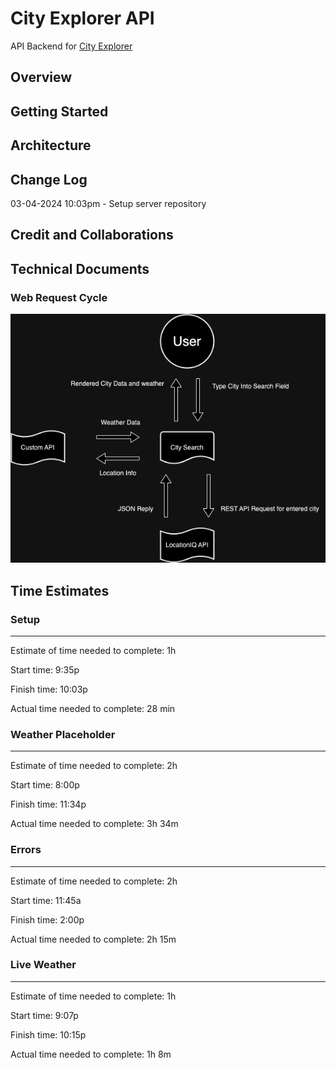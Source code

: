 # City Explorer API

API Backend for [City Explorer](https://github.com/tehbillis/city-explorer)

## Overview
<!-- Provide a high level overview of what this application is and why you are building it, beyond the fact that it's an assignment for this class. (i.e. What's your problem domain?) -->

## Getting Started
<!-- What are the steps that a user must take in order to build this app on their own machine and get it running? -->

## Architecture
<!-- Provide a detailed description of the application design. What technologies (languages, libraries, etc) you're using, and any other relevant design information. -->

## Change Log
<!-- Use this area to document the iterative changes made to your application as each feature is successfully implemented. Use time stamps. Here's an example:

01-01-2001 4:59pm - Application now has a fully-functional express server, with a GET route for the location resource. -->

03-04-2024 10:03pm - Setup server repository

## Credit and Collaborations
<!-- Give credit (and a link) to other people or resources that helped you build this application. -->

## Technical Documents

### Web Request Cycle

![Web Request Cycle](./src/assets/City%20Explorer%20web%20request.drawio.png)

## Time Estimates

### Setup

***

Estimate of time needed to complete: 1h

Start time: 9:35p

Finish time: 10:03p

Actual time needed to complete: 28 min

### Weather Placeholder

***

Estimate of time needed to complete: 2h

Start time: 8:00p

Finish time: 11:34p

Actual time needed to complete: 3h 34m

### Errors

***

Estimate of time needed to complete: 2h

Start time: 11:45a

Finish time: 2:00p

Actual time needed to complete: 2h 15m

### Live Weather

***

Estimate of time needed to complete: 1h

Start time: 9:07p

Finish time: 10:15p

Actual time needed to complete: 1h 8m
